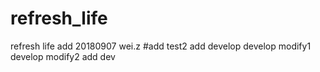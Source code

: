 # refresh_life
refresh life 
add 20180907 wei.z
#add test2
add develop
develop modify1
develop modify2
add dev